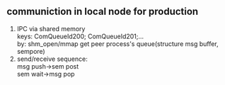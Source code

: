 
## communiction in local node for production
1. IPC via shared memory  
keys: ComQueueId200; ComQueueId201;...  
by: shm_open/mmap get peer process's queue(structure msg buffer, sempore)  
2. send/receive sequence:  
msg push->sem post  
sem wait->msg pop  

